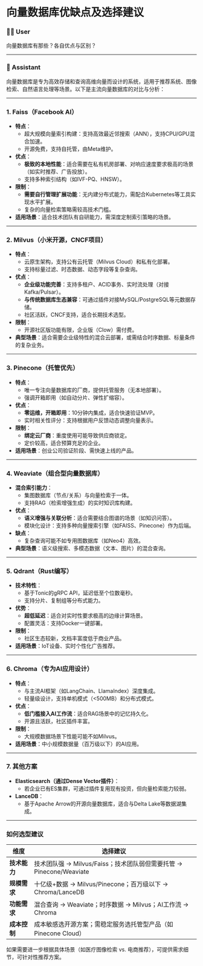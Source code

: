 # 向量数据库优缺点及选择建议

### 🧑‍💻 User

向量数据库有那些？各自优点与区别？

---

### 🤖 Assistant

向量数据库是专为高效存储和查询高维向量而设计的系统，适用于推荐系统、图像检索、自然语言处理等场景。以下是主流向量数据库的对比与分析：

---

### **1. Faiss（Facebook AI）**
- **特点**：
  - 超大规模向量索引构建：支持高效最近邻搜索（ANN），支持CPU/GPU混合加速。
  - 开源免费，支持自托管，由Meta维护。
- **优点**：
  - **极致的本地性能**：适合需要在私有机房部署、对响应速度要求极高的场景（如实时推荐、广告投放）。
  - 支持多种索引结构（如IVF-PQ、HNSW）。
- **限制**：
  - **需要自行管理扩展功能**：无内建分布式能力，需配合Kubernetes等工具实现水平扩展。
  - 复杂的向量检索策略需较高技术门槛。
- **适用场景**：适合技术团队有自研能力，需深度定制索引策略的场景。

---

### **2. Milvus（小米开源，CNCF项目）**
- **特点**：
  - 云原生架构，支持公有云托管（Milvus Cloud）和私有化部署。
  - 支持标量过滤、时态数据、动态字段等复杂查询。
- **优点**：
  - **企业级功能完善**：支持多租户、ACID事务、实时流处理（对接Kafka/Pulsar）。
  - **与传统数据库生态兼容**：可通过插件对接MySQL/PostgreSQL等元数据存储。
  - 社区活跃，CNCF支持，适合长期技术选型。
- **限制**：
  - 开源社区版功能有限，企业版（Clow）需付费。
- **典型场景**：适合需要企业级特性的混合云部署，或需结合时序数据、标量条件的复杂业务。

---

### **3. Pinecone（托管优先）**
- **特点**：
  - 唯一专注向量数据库的厂商，提供托管服务（无本地部署）。
  - 强调开箱即用（如自动分片、弹性扩缩容）。
- **优点**：
  - **零运维，开箱即用**：10分钟内集成，适合快速验证MVP。
  - 实时相关性评分：支持根据用户反馈动态调整向量表示。
- **限制**：
  - **绑定云厂商**：重度使用可能导致供应商锁定。
  - 定价较高，适合预算充足的企业。
- **适用场景**：创业公司验证阶段、需快速上线的产品。

---

### **4. Weaviate（组合型向量数据库）**
- **混合索引能力**：
  - 集图数据库（节点/关系）与向量检索于一体。
  - 支持RAG（检索增强生成）的实时知识库构建。
- **优点**：
  - **语义增强与关联分析**：适合需要结合图谱的场景（如知识问答）。
  - 模块化设计：支持多种向量搜索引擎（如FAISS、Pinecone）作为后端。
- **缺点**：
  - 复杂查询可能不如专用图数据库（如Neo4）高效。
- **典型场景**：语义级搜索、多模态数据（文本、图片）的混合查询。

---

### **5. Qdrant（Rust编写）**
- **技术特性**：
  - 基于Tonic的gRPC API，延迟低至个位数毫秒。
  - 支持分片、复制组等分布式能力。
- **优势**：
  - **超低延迟**：适合对实时性要求极高的边缘计算场景。
  - 配置灵活：支持Docker一键部署。
- **限制**：
  - 社区生态较新，文档丰富度低于商业产品。
- **适用场景**：IoT设备、实时个性化广告推荐。

---

### **6. Chroma（专为AI应用设计）**
- **特点**：
  - 与主流AI框架（如LangChain、LlamaIndex）深度集成。
  - 轻量级设计，支持单机模式（<500MB）和分布式模式。
- **优点**：
  - **低门槛接入AI工作流**：适合RAG场景中的记忆持久化。
  - 开源且活跃，社区插件丰富。
- **限制**：
  - 大规模数据场景下性能可能不如Milvus。
- **适用场景**：中小规模数据量（百万级以下）的AI应用。

---

### **7. 其他方案**
- **Elasticsearch（通过Dense Vector插件）**：
  - 若企业已有ES集群，可通过插件复用现有投资，但向量检索能力较弱。
- **LanceDB**：
  - 基于Apache Arrow的开源向量数据库，适合与Delta Lake等数据湖集成。

---

### **如何选型建议**
| **维度**       | 选择建议 |
|----------------|----------|
| **技术能力**   | 技术团队强 → Milvus/Faiss；技术团队弱但需要托管 → Pinecone/Weaviate |
| **规模需求**   | 十亿级+数据 → Milvus/Pinecone；百万级以下 → Chroma/LanceDB |
| **功能需求**   | 混合查询 → Weaviate；时序数据 → Milvus；AI工作流 → Chroma |
| **成本控制**   | 成本敏感选开源方案；需稳定服务选托管型产品（如Pinecone Cloud） |

如果需要进一步根据具体场景（如医疗图像检索 vs. 电商推荐），可提供需求细节，可针对性推荐方案。